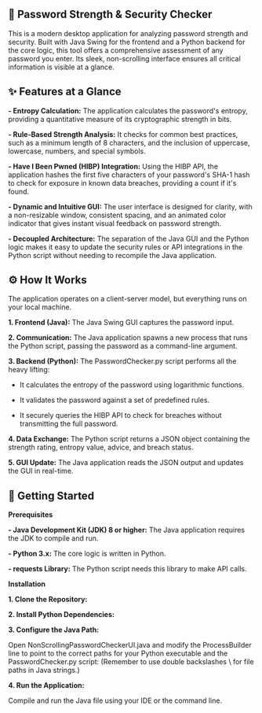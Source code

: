 ## 🔐 Password Strength & Security Checker

This is a modern desktop application for analyzing password strength and security. Built with Java Swing for the frontend and a Python backend for the core logic, this tool offers a comprehensive assessment of any password you enter. Its sleek, non-scrolling interface ensures all critical information is visible at a glance.

## ✨ Features at a Glance

**- Entropy Calculation:** The application calculates the password's entropy, providing a quantitative measure of its cryptographic strength in bits.  

**- Rule-Based Strength Analysis:** It checks for common best practices, such as a minimum length of 8 characters, and the inclusion of uppercase, lowercase, numbers, and special symbols.  

**- Have I Been Pwned (HIBP) Integration:** Using the HIBP API, the application hashes the first five characters of your password's SHA-1 hash to check for exposure in known data breaches, providing a count if it's found.  

**- Dynamic and Intuitive GUI:** The user interface is designed for clarity, with a non-resizable window, consistent spacing, and an animated color indicator that gives instant visual feedback on password strength.  

**- Decoupled Architecture:** The separation of the Java GUI and the Python logic makes it easy to update the security rules or API integrations in the Python script without needing to recompile the Java application.  


## ⚙️ How It Works
The application operates on a client-server model, but everything runs on your local machine.

**1. Frontend (Java):** The Java Swing GUI captures the password input.  

**2. Communication:** The Java application spawns a new process that runs the Python script, passing the password as a command-line argument.  

**3. Backend (Python):** The PasswordChecker.py script performs all the heavy lifting:  

 - It calculates the entropy of the password using logarithmic functions.
   
 - It validates the password against a set of predefined rules.
   
 - It securely queries the HIBP API to check for breaches without transmitting the full password.
   
**4. Data Exchange:** The Python script returns a JSON object containing the strength rating, entropy value, advice, and breach status.  

**5. GUI Update:** The Java application reads the JSON output and updates the GUI in real-time.  


## 🚀 Getting Started  

**Prerequisites**  

**- Java Development Kit (JDK) 8 or higher:** The Java application requires the JDK to compile and run.  

**- Python 3.x:** The core logic is written in Python.  

**- requests Library:** The Python script needs this library to make API calls.  


**Installation**  

**1. Clone the Repository:**  

**2. Install Python Dependencies:**  

**3. Configure the Java Path:**  

Open NonScrollingPasswordCheckerUI.java and modify the ProcessBuilder line to point to the correct paths for your Python executable and the PasswordChecker.py script:
(Remember to use double backslashes \\ for file paths in Java strings.)  

**4. Run the Application:**  

Compile and run the Java file using your IDE or the command line.
